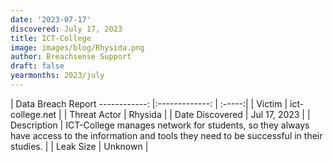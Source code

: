 ```yaml
---
date: '2023-07-17'
discovered: July 17, 2023
title: ICT-College
image: images/blog/Rhysida.png
author: Breachsense Support
draft: false
yearmonths: 2023/july
---
```



| Data Breach Report
------------:     |:-------------:    | :-----:|
| Victim      | ict-college.net      | 
| Threat Actor      | Rhysida      | 
| Date Discovered      | Jul 17, 2023      | 
| Description      | ICT-College manages network for students, so they always have access to the information and tools they need to be successful in their studies.      | 
| Leak Size      | Unknown      | 

